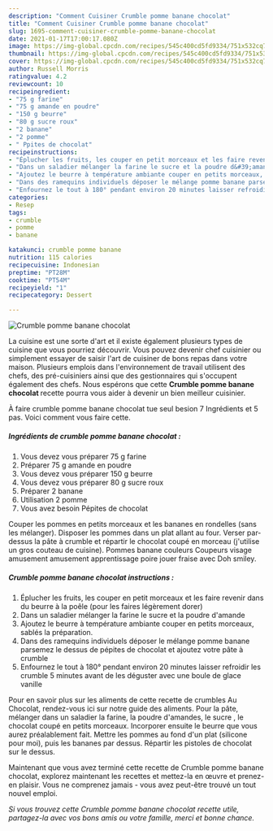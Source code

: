 ```yaml
---
description: "Comment Cuisiner Crumble pomme banane chocolat"
title: "Comment Cuisiner Crumble pomme banane chocolat"
slug: 1695-comment-cuisiner-crumble-pomme-banane-chocolat
date: 2021-01-17T17:00:17.080Z
image: https://img-global.cpcdn.com/recipes/545c400cd5fd9334/751x532cq70/crumble-pomme-banane-chocolat-photo-principale-de-la-recette.jpg
thumbnail: https://img-global.cpcdn.com/recipes/545c400cd5fd9334/751x532cq70/crumble-pomme-banane-chocolat-photo-principale-de-la-recette.jpg
cover: https://img-global.cpcdn.com/recipes/545c400cd5fd9334/751x532cq70/crumble-pomme-banane-chocolat-photo-principale-de-la-recette.jpg
author: Russell Morris
ratingvalue: 4.2
reviewcount: 10
recipeingredient:
- "75 g farine"
- "75 g amande en poudre"
- "150 g beurre"
- "80 g sucre roux"
- "2 banane"
- "2 pomme"
- " Ppites de chocolat"
recipeinstructions:
- "Éplucher les fruits, les couper en petit morceaux et les faire revenir dans du beurre à la poêle (pour les faires légèrement dorer)"
- "Dans un saladier mélanger la farine le sucre et la poudre d&#39;amande"
- "Ajoutez le beurre à température ambiante couper en petits morceaux, sablés la préparation."
- "Dans des ramequins individuels déposer le mélange pomme banane parsemez le dessus de pépites de chocolat et ajoutez votre pâte à crumble"
- "Enfournez le tout à 180° pendant environ 20 minutes laisser refroidir les crumble 5 minutes avant de les déguster avec une boule de glace vanille"
categories:
- Resep
tags:
- crumble
- pomme
- banane

katakunci: crumble pomme banane 
nutrition: 115 calories
recipecuisine: Indonesian
preptime: "PT28M"
cooktime: "PT54M"
recipeyield: "1"
recipecategory: Dessert

---
```



![Crumble pomme banane chocolat](https://img-global.cpcdn.com/recipes/545c400cd5fd9334/751x532cq70/crumble-pomme-banane-chocolat-photo-principale-de-la-recette.jpg)

La cuisine est une sorte d'art et il existe également plusieurs types de cuisine que vous pourriez découvrir. Vous pouvez devenir chef cuisinier ou simplement essayer de saisir l'art de cuisiner de bons repas dans votre maison. Plusieurs emplois dans l'environnement de travail utilisent des chefs, des pré-cuisiniers ainsi que des gestionnaires qui s'occupent également des chefs. Nous espérons que cette <strong> Crumble pomme banane chocolat </strong> recette pourra vous aider à devenir un bien meilleur cuisinier.

<!--inarticleads1-->

À faire crumble pomme banane chocolat tue seul besion 7 Ingrédients et 5 pas. Voici comment vous faire cette.

##### Ingrédients de crumble pomme banane chocolat :

1. Vous devez vous préparer 75 g farine
1. Préparer 75 g amande en poudre
1. Vous devez vous préparer 150 g beurre
1. Vous devez vous préparer 80 g sucre roux
1. Préparer 2 banane
1. Utilisation 2 pomme
1. Vous avez besoin  Pépites de chocolat


Couper les pommes en petits morceaux et les bananes en rondelles (sans les mélanger). Disposer les pommes dans un plat allant au four. Verser par-dessus la pâte à crumble et répartir le chocolat coupé en morceau (j&#39;utilise un gros couteau de cuisine). Pommes banane couleurs Coupeurs visage amusement amusement apprentissage poire jouer fraise avec Doh smiley. 

<!--inarticleads2-->

##### Crumble pomme banane chocolat instructions :

1. Éplucher les fruits, les couper en petit morceaux et les faire revenir dans du beurre à la poêle (pour les faires légèrement dorer)
1. Dans un saladier mélanger la farine le sucre et la poudre d&#39;amande
1. Ajoutez le beurre à température ambiante couper en petits morceaux, sablés la préparation.
1. Dans des ramequins individuels déposer le mélange pomme banane parsemez le dessus de pépites de chocolat et ajoutez votre pâte à crumble
1. Enfournez le tout à 180° pendant environ 20 minutes laisser refroidir les crumble 5 minutes avant de les déguster avec une boule de glace vanille


Pour en savoir plus sur les aliments de cette recette de crumbles Au Chocolat, rendez-vous ici sur notre guide des aliments. Pour la pâte, mélanger dans un saladier la farine, la poudre d&#39;amandes, le sucre , le chocolat coupé en petits morceaux. Incorporer ensuite le beurre que vous aurez préalablement fait. Mettre les pommes au fond d&#39;un plat (silicone pour moi), puis les bananes par dessus. Répartir les pistoles de chocolat sur le dessus. 

<!--inarticleads1-->

<p>
Maintenant que vous avez terminé cette recette de Crumble pomme banane chocolat, explorez maintenant les recettes et mettez-la en œuvre et prenez-en plaisir. Vous ne comprenez jamais - vous avez peut-être trouvé un tout nouvel emploi.
</p>

<p>
<i>Si vous trouvez cette Crumble pomme banane chocolat recette utile, partagez-la avec vos bons amis ou votre famille, merci et bonne chance.</i>
</p>
